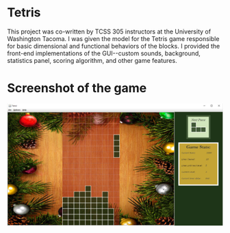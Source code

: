 # Tetris
This project was co-written by TCSS 305 instructors at the University of Washington Tacoma. I was given the model for the Tetris game responsible for basic dimensional and functional behaviors of the blocks. I provided the front-end implementations of the GUI--custom sounds, background, statistics panel, scoring algorithm, and other game features. 

# Screenshot of the game
![Alt text](screenshot.jpg "Game Screenshot")
